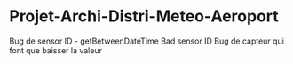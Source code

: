 # Projet-Archi-Distri-Meteo-Aeroport

Bug de sensor ID - getBetweenDateTime Bad sensor ID
Bug de capteur qui font que baisser la valeur